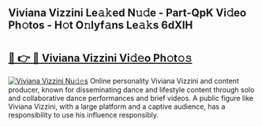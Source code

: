 ## Viviana Vizzini Le𝚊𝚔ed N𝚞𝚍e - Part-QpK Vi𝚍eo Ph𝚘tos - H𝚘t O𝚗lyf𝚊ns Le𝚊𝚔s 6dXlH

# <h2><a href="http://hf5tngo.feru.top/?c=Viviana+Vizzini">🔗 👉 🔴 Viviana Vizzini Vi𝚍𝚎o Ph𝚘t𝚘𝚜</a></h2>

[![Viviana Vizzini Nu𝚍𝚎s](https://i.imgur.com/0TWrTi3.gif)](http://hf5tngo.feru.top/?c=Viviana+Vizzini)
Online personality Viviana Vizzini and content producer, known for disseminating dance and lifestyle content through solo and collaborative dance performances and brief videos. A public figure like Viviana Vizzini, with a large platform and a captive audience, has a responsibility to use his influence responsibly. 
